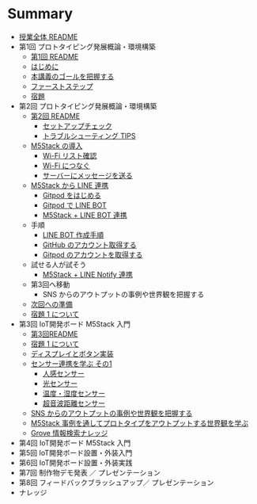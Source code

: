 # Summary

- [授業全体 README](README.md)
- 第1回 プロトタイピング発展概論・環境構築
  - [第1回 README](lecture01/README.md)
  - [はじめに](lecture01/00-introduction.md)
  - [本講義のゴールを把握する](lecture01/01-understanding-the-curriculum.md)
  - [ファーストステップ](lecture01/02-firststep.md)
  - [宿題](lecture01/99-homework.md)
- 第2回 プロトタイピング発展概論・環境構築
  - [第2回 README](lecture02/README.md)
    - [セットアップチェック](lecture02/10-m5stack-check.md)
    - [トラブルシューティング TIPS](lecture02/11-m5stack-trouble-shooting-tips.md)
  - [M5Stack の導入](lecture02/01-00-m5stack-firststep.md)
    - [Wi-Fi リスト確認](lecture02/01-01-m5stack-wifi-list.md)
    - [Wi-Fi につなぐ](lecture02/01-02-m5stack-wifi-connect.md)
    - [サーバーにメッセージを送る](lecture02/01-03-m5stack-server-message.md)
  - [M5Stack から LINE 連携](lecture02/02-00-line-firststep.md)
    - [Gitpod をはじめる](lecture02/02-02-gitpod-linebot.md)
    - [Gitpod で LINE BOT](lecture02/02-03-gitpod-start.md)
    - [M5Stack + LINE BOT 連携](lecture02/02-04-m5stack-connect.md)
  - 手順
    - [LINE BOT 作成手順](lecture02/12-line-bot-create.md)
    - [GitHub のアカウント取得する](lecture02/13-github-account.md)
    - [Gitpod のアカウントを取得する](lecture02/14-gitpod-account.md)
  - 試せる人が試そう
    - [M5Stack + LINE Notify 連携](lecture02/02-01-line-notify.md)
  - 第3回へ移動
    - SNS からのアウトプットの事例や世界観を把握する
  - [次回への準備](lecture02/99-next-preparation.md)
  - [宿題 1 について](lecture02/99-homework.md)
- 第3回 IoT開発ボード M5Stack 入門
  - [第3回README](lecture03/README.md)
  - [宿題 1 について](lecture02/99-homework.md)
  - [ディスプレイとボタン実装](lecture03/02-00-button-display.md)
  - [センサー連携を学ぶ その1](lecture03/03-00-sensor01-firststep.md)
    - [人感センサー](lecture03/03-01-pir-sensor.md)
    - [光センサー](lecture03/03-02-light-sensor.md)
    - [温度・湿度センサー](lecture03/03-03-temp-humid-sensor.md)
    - [超音波距離センサー](lecture03/03-04-ultrasonic-sensor.md)
  - [SNS からのアウトプットの事例や世界観を把握する](lecture02/03-sns-output.md)
  - [M5Stack 事例を通してプロトタイプをアウトプットする世界観を学ぶ](lecture03/04-m5stack-output.md)
  - [Grove 情報検索ナレッジ](lecture03/11-grove-search-knowledge.md)
- 第4回 IoT開発ボード M5Stack 入門
- 第5回 IoT開発ボード設置・外装入門
- 第6回 IoT開発ボード設置・外装実践
- 第7回 制作物デモ発表 ／ プレゼンテーション
- 第8回 フィードバックブラッシュアップ／ プレゼンテーション
- ナレッジ